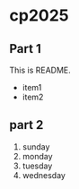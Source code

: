 # cp2025

## Part 1
 This is README.
 - item1
 - item2

 ## part 2
 1. sunday
 1. monday
 1. tuesday
 1. wednesday
